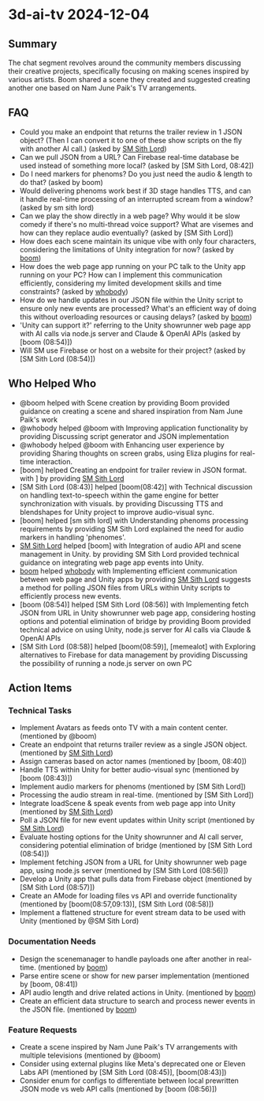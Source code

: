 # 3d-ai-tv 2024-12-04

## Summary

The chat segment revolves around the community members discussing their creative projects, specifically focusing on making scenes inspired by various artists. Boom shared a scene they created and suggested creating another one based on Nam June Paik's TV arrangements.

## FAQ

- Could you make an endpoint that returns the trailer review in 1 JSON object? (Then I can convert it to one of these show scripts on the fly with another AI call.) (asked by [SM Sith Lord](08:40))
- Can we pull JSON from a URL? Can Firebase real-time database be used instead of something more local? (asked by [SM Sith Lord, 08:42])
- Do I need markers for phenoms? Do you just need the audio & length to do that? (asked by boom)
- Would delivering phenoms work best if 3D stage handles TTS, and can it handle real-time processing of an interrupted scream from a window? (asked by sm sith lord)
- Can we play the show directly in a web page? Why would it be slow comedy if there's no multi-thread voice support? What are visemes and how can they replace audio eventually? (asked by [SM Sith Lord])
- How does each scene maintain its unique vibe with only four characters, considering the limitations of Unity integration for now? (asked by [boom](08:49))
- How does the web page app running on your PC talk to the Unity app running on your PC? How can I implement this communication efficiently, considering my limited development skills and time constraints? (asked by [whobody](08:51))
- How do we handle updates in our JSON file within the Unity script to ensure only new events are processed? What's an efficient way of doing this without overloading resources or causing delays? (asked by [boom](08:53))
- 'Unity can support it?' referring to the Unity showrunner web page app with AI calls via node.js server and Claude & OpenAI APIs (asked by [boom (08:54)])
- Will SM use Firebase or host on a website for their project? (asked by [SM Sith Lord (08:54)])

## Who Helped Who

- @boom helped with Scene creation by providing Boom provided guidance on creating a scene and shared inspiration from Nam June Paik's work
- @whobody helped @boom with Improving application functionality by providing Discussing script generator and JSON implementation
- @whobody helped @boom with Enhancing user experience by providing Sharing thoughts on screen grabs, using Eliza plugins for real-time interaction.
- [boom] helped Creating an endpoint for trailer review in JSON format. with ] by providing [SM Sith Lord](08:40)
- [SM Sith Lord (08:43)] helped [boom(08:42)] with Technical discussion on handling text-to-speech within the game engine for better synchronization with visuals. by providing Discussing TTS and blendshapes for Unity project to improve audio-visual sync.
- [boom] helped [sm sith lord] with Understanding phenoms processing requirements by providing SM Sith Lord explained the need for audio markers in handling 'phenomes'.
- [SM Sith Lord](08:50) helped [boom] with Integration of audio API and scene management in Unity. by providing SM Sith Lord provided technical guidance on integrating web page app events into Unity.
- [boom](08:53) helped [whobody](08:51) with Implementing efficient communication between web page and Unity apps by providing [SM Sith Lord](08:52) suggests a method for polling JSON files from URLs within Unity scripts to efficiently process new events.
- [boom (08:54)] helped [SM Sith Lord (08:56)] with Implementing fetch JSON from URL in Unity showrunner web page app, considering hosting options and potential elimination of bridge by providing Boom provided technical advice on using Unity, node.js server for AI calls via Claude & OpenAI APIs
- [SM Sith Lord (08:58)] helped [boom(08:59)], [memealot] with Exploring alternatives to Firebase for data management by providing Discussing the possibility of running a node.js server on own PC

## Action Items

### Technical Tasks

- Implement Avatars as feeds onto TV with a main content center. (mentioned by @boom)
- Create an endpoint that returns trailer review as a single JSON object. (mentioned by [SM Sith Lord](08:37))
- Assign cameras based on actor names (mentioned by [boom, 08:40])
- Handle TTS within Unity for better audio-visual sync (mentioned by [boom (08:43)])
- Implement audio markers for phenoms (mentioned by [SM Sith Lord])
- Processing the audio stream in real-time. (mentioned by [SM Sith Lord])
- Integrate loadScene & speak events from web page app into Unity (mentioned by [SM Sith Lord](08:50))
- Poll a JSON file for new event updates within Unity script (mentioned by [SM Sith Lord](08:52))
- Evaluate hosting options for the Unity showrunner and AI call server, considering potential elimination of bridge (mentioned by [SM Sith Lord (08:54)])
- Implement fetching JSON from a URL for Unity showrunner web page app, using node.js server (mentioned by [SM Sith Lord (08:56)])
- Develop a Unity app that pulls data from Firebase object (mentioned by [SM Sith Lord (08:57)])
- Create an AMode for loading files vs API and override functionality (mentioned by [boom(08:57,09:13)], [SM Sith Lord (08:58)])
- Implement a flattened structure for event stream data to be used with Unity (mentioned by @SM Sith Lord)

### Documentation Needs

- Design the scenemanager to handle payloads one after another in real-time. (mentioned by [boom](08:39))
- Parse entire scene or show for new parser implementation (mentioned by [boom, 08:41])
- API audio length and drive related actions in Unity. (mentioned by [boom](08:50))
- Create an efficient data structure to search and process newer events in the JSON file. (mentioned by [boom](08:54))

### Feature Requests

- Create a scene inspired by Nam June Paik's TV arrangements with multiple televisions (mentioned by @boom)
- Consider using external plugins like Meta's deprecated one or Eleven Labs API (mentioned by [SM Sith Lord (08:45)], [boom(08:43)])
- Consider enum for configs to differentiate between local prewritten JSON mode vs web API calls (mentioned by [boom (08:56)])
